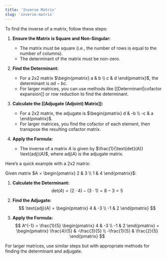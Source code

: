 ```yaml
---
title: 'Inverse Matrix'
slug: 'inverse-matrix'
---
```


To find the inverse of a matrix, follow these steps:

1. **Ensure the Matrix is Square and Non-Singular:**
   - The matrix must be square (i.e., the number of rows is equal to the number of columns).
   - The determinant of the matrix must be non-zero.

2. **Find the Determinant:**
   - For a 2x2 matrix $\begin{pmatrix} a & b \\ c & d \end{pmatrix}$, the determinant is $ad - bc$.
   - For larger matrices, you can use methods like [[Determinant|cofactor expansion]] or row reduction to find the determinant.

3. **Calculate the [[Adjugate (Adjoint) Matrix]]:**
   - For a 2x2 matrix, the adjugate is $\begin{pmatrix} d & -b \\ -c & a \end{pmatrix}$.
   - For larger matrices, you find the cofactor of each element, then transpose the resulting cofactor matrix.

4. **Apply the Formula:**
   - The inverse of a matrix $A$ is given by $\frac{1}{\text{det}(A)} \text{adj}(A)$, where $\text{adj}(A)$ is the adjugate matrix.

Here’s a quick example with a 2x2 matrix:

Given matrix $A = \begin{pmatrix} 2 & 3 \\ 1 & 4 \end{pmatrix}$:

1. **Calculate the Determinant:**
   $$
   \text{det}(A) = (2 \cdot 4) - (3 \cdot 1) = 8 - 3 = 5
   $$

2. **Find the Adjugate:**
   $$
   \text{adj}(A) = \begin{pmatrix} 4 & -3 \\ -1 & 2 \end{pmatrix}
   $$

3. **Apply the Formula:**
   $$
   A^{-1} = \frac{1}{5} \begin{pmatrix} 4 & -3 \\ -1 & 2 \end{pmatrix} = \begin{pmatrix} \frac{4}{5} & -\frac{3}{5} \\ -\frac{1}{5} & \frac{2}{5} \end{pmatrix}
   $$

For larger matrices, use similar steps but with appropriate methods for finding the determinant and adjugate.